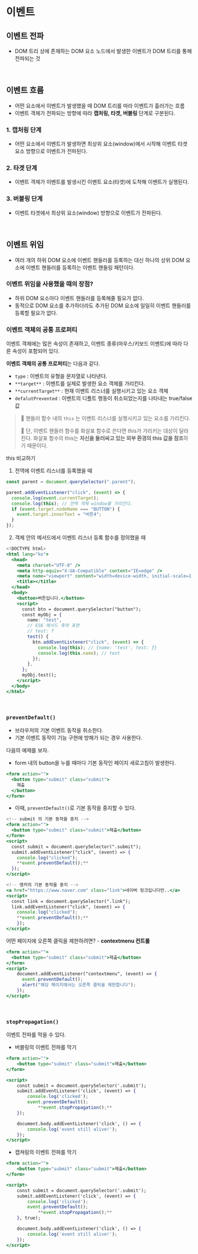 # 이벤트

## 이벤트 전파

- DOM 트리 상에 존재하는 DOM 요소 노드에서 발생한 이벤트가 DOM 트리를 통해 전파되는 것

<br>

## 이벤트 흐름

- 어떤 요소에서 이벤트가 발생했을 때 DOM 트리를 따라 이벤트가 흘러가는 흐름
- 이벤트 객체가 전파되는 방향에 따라 **캡처링, 타겟, 버블링** 단계로 구분된다.

### 1. 캡처링 단계

- 어떤 요소에서 이벤트가 발생하면 최상위 요소(window)에서 시작해 이벤트 타겟 요소 방향으로 이벤트가 전파된다.

### 2. 타겟 단계

- 이벤트 객체가 이벤트를 발생시킨 이벤트 요소(타겟)에 도착해 이벤트가 실행된다.

### 3. 버블링 단계

- 이벤트 타겟에서 최상위 요소(window) 방향으로 이벤트가 전파된다.

<br>

## 이벤트 위임

- 여러 개의 하위 DOM 요소에 이벤트 핸들러를 등록하는 대신 하나의 상위 DOM 요소에 이벤트 핸들러를 등록하는 이벤트 핸들링 패턴이다.

### 이벤트 위임을 사용했을 때의 장점?

- 하위 DOM 요소마다 이벤트 핸들러를 등록해줄 필요가 없다.
- 동적으로 DOM 요소를 추가하더라도 추가된 DOM 요소에 일일히 이벤트 핸들러를 등록할 필요가 없다.

### 이벤트 객체의 공통 프로퍼티

이벤트 객체에는 많은 속성이 존재하고, 이벤트 종류(마우스/키보드 이벤트)에 따라 다른 속성이 포함되어 있다.

**이벤트 객체의 공통 프로퍼티**는 다음과 같다.

- `type` : 이벤트의 유형을 문자열로 나타낸다.
- `**target**` : 이벤트를 실제로 발생한 요소 객체를 가리킨다.
- `**currentTarget**` : 현재 이벤트 리스너를 실행시키고 있는 요소 객체
- `defalutPrevented` : 이벤트의 디폴트 행동이 취소되었는지를 나타내는 true/false 값

> 📓 핸들러 함수 내의 `this` 는 이벤트 리스너를 실행시키고 있는 요소를 가리킨다.
>
> 📓 단, 이벤트 핸들러 함수를 화살표 함수로 쓴다면 this가 가리키는 대상이 달라진다. 화살표 함수의 this는 **자신을 둘러싸고 있는 외부 환경의 this 값을 참조**하기 때문이다.

this 비교하기

1. 전역에 이벤트 리스너를 등록했을 때

```jsx
const parent = document.querySelector(".parent");

parent.addEventListener("click", (event) => {
  console.log(event.currentTarget);
  console.log(this); // 전역 객체 window를 가리킨다.
  if (event.target.nodeName === "BUTTON") {
    event.target.innerText = "버튼4";
  }
});
```

2. 객체 안의 메서드에서 이벤트 리스너 등록 함수를 정의했을 때

```jsx
<!DOCTYPE html>
<html lang="ko">
  <head>
    <meta charset="UTF-8" />
    <meta http-equiv="X-UA-Compatible" content="IE=edge" />
    <meta name="viewport" content="width=device-width, initial-scale=1.0" />
    <title></title>
  </head>
  <body>
    <button>버튼입니다.</button>
    <script>
      const btn = document.querySelector("button");
      const myObj = {
        name: "test",
        // ES6 메서드 축약 표현
        // test: f
        test() {
          btn.addEventListener("click", (event) => {
            console.log(this); // {name: 'test', test: ƒ}
            console.log(this.name); // test
          });
        },
      };
      myObj.test();
    </script>
  </body>
</html>
```

<br>

### `preventDefault()`

- 브라우저의 기본 이벤트 동작을 취소한다.
- 기본 이벤트 동작이 기능 구현에 방해가 되는 경우 사용한다.

다음의 예제를 보자.

- form 내의 button을 누를 때마다 기본 동작인 페이지 새로고침이 발생한다.

```jsx
<form action="">
  <button type="submit" class="submit">
    제출
  </button>
</form>
```

- 이때, `preventDefault()`로 기본 동작을 중지할 수 있다.

```jsx
<!-- submit 의 기본 동작을 중지 -->
<form action="">
  <button type="submit" class="submit">제출</button>
</form>
<script>
  const submit = document.querySelector(".submit");
  submit.addEventListener("click", (event) => {
    console.log("clicked");
    **event.preventDefault();**
  });
</script>
```

```jsx
<!-- 앵커의 기본 동작을 중지 -->
<a href="https://www.naver.com" class="link">네이버 링크입니다만..</a>
<script>
  const link = document.querySelector(".link");
  link.addEventListener("click", (event) => {
    console.log("clicked");
    **event.preventDefault();**
	});
</script>
```

어떤 페이지에 오른쪽 클릭을 제한하려면? - **contextmenu 컨트롤**

```jsx
<form action="">
  <button type="submit" class="submit">제출</button>
</form>
<script>
	document.addEventListener("contextmenu", (event) => {
	  event.preventDefault();
	  alert("해당 페이지에서는 오른쪽 클릭을 제한합니다");
	});
</script>
```

<br>

### `stopPropagation()`

이벤트 전파를 막을 수 있다.

- 버블링의 이벤트 전파를 막기

```jsx
<form action="">
	<button type="submit" class="submit">제출</button>
</form>

<script>
	const submit = document.querySelector('.submit');
	submit.addEventListener('click', (event) => {
	    console.log('clicked');
	    event.preventDefault();
			**event.stopPropagation();**
	});

	document.body.addEventListener('click', () => {
	    console.log('event still alive!');
	});
</script>
```

- 캡쳐링의 이벤트 전파를 막기

```jsx
<form action="">
	<button type="submit" class="submit">제출</button>
</form>

<script>
	const submit = document.querySelector('.submit');
	submit.addEventListener('click', (event) => {
	    console.log('clicked');
	    event.preventDefault();
			**event.stopPropagation();**
	}, true);

	document.body.addEventListener('click', () => {
	    console.log('event still alive!');
	});
</script>
```
